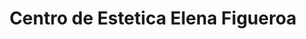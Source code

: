 ---
title: "Centro de Estetica Elena Figueroa"
url: /medina-del-campo/centro-de-estetica-elena-figueroa/
shop: Friseur
---